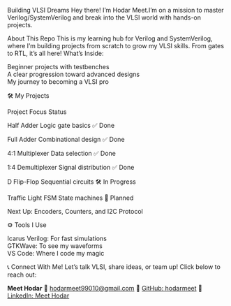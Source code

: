 Building VLSI Dreams
Hey there! I’m Hodar Meet.I’m on a mission to master Verilog/SystemVerilog and break into the VLSI world with hands-on projects.


About This Repo
This is my learning hub for Verilog and SystemVerilog, where I’m building projects from scratch to grow my VLSI skills. From gates to RTL, it’s all here!
What’s Inside:  

Beginner projects with testbenches  
A clear progression toward advanced designs  
My journey to becoming a VLSI pro


🛠️ My Projects



Project
Focus
Status



Half Adder
Logic gate basics
✅ Done


Full Adder
Combinational design
✅ Done


4:1 Multiplexer
Data selection
✅ Done


1:4 Demultiplexer
Signal distribution
✅ Done


D Flip-Flop
Sequential circuits
🛠️ In Progress


Traffic Light FSM
State machines
📅 Planned


Next Up: Encoders, Counters, and I2C Protocol  




⚙️ Tools I Use

Icarus Verilog: For fast simulations  
GTKWave: To see my waveforms  
VS Code: Where I code my magic




📞 Connect With Me!
Let’s talk VLSI, share ideas, or team up! Click below to reach out:  



**Meet Hodar**
📧 [hodarmeet99010@gmail.com](mailto:hodarmeet99010@gmail.com)
🔗 [GitHub: hodarmeet](https://github.com/hodarmeet)
🔗 [LinkedIn: Meet Hodar](https://www.linkedin.com/in/meet-hodar-2200b1284/)
